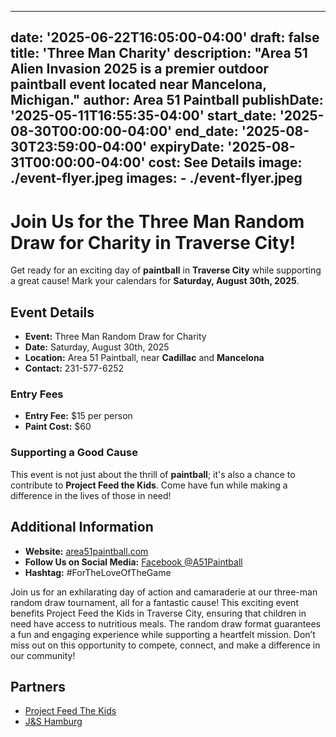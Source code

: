 
---
date: '2025-06-22T16:05:00-04:00'
draft: false
title: 'Three Man Charity'
description: "Area 51 Alien Invasion 2025 is a premier outdoor paintball event located near Mancelona, Michigan."
author: Area 51 Paintball
publishDate: '2025-05-11T16:55:35-04:00'
start_date: '2025-08-30T00:00:00-04:00'
end_date: '2025-08-30T23:59:00-04:00'
expiryDate: '2025-08-31T00:00:00-04:00'
cost: See Details
image: ./event-flyer.jpeg
images:
    - ./event-flyer.jpeg
---
# Join Us for the Three Man Random Draw for Charity in Traverse City!

Get ready for an exciting day of **paintball** in **Traverse City** while supporting a great cause! Mark your calendars for **Saturday, August 30th, 2025**.

## Event Details

- **Event:** Three Man Random Draw for Charity
- **Date:** Saturday, August 30th, 2025
- **Location:** Area 51 Paintball, near **Cadillac** and **Mancelona**
- **Contact:** 231-577-6252

### Entry Fees

- **Entry Fee:** $15 per person
- **Paint Cost:** $60

### Supporting a Good Cause

This event is not just about the thrill of **paintball**; it's also a chance to contribute to **Project Feed the Kids**. Come have fun while making a difference in the lives of those in need!

## Additional Information

- **Website:** [area51paintball.com](http://area51paintball.com)
- **Follow Us on Social Media:** [Facebook @A51Paintball](https://www.facebook.com/A51Paintball)
- **Hashtag:** #ForTheLoveOfTheGame

Join us for an exhilarating day of action and camaraderie at our three-man random draw tournament, all for a fantastic cause! This exciting event benefits Project Feed the Kids in Traverse City, ensuring that children in need have access to nutritious meals. The random draw format guarantees a fun and engaging experience while supporting a heartfelt mission. Don’t miss out on this opportunity to compete, connect, and make a difference in our community!


## Partners

- [Project Feed The Kids](https://www.projectfeedthekidstc.org/ "Project Feed the Kids' mission is to help fight food insecurities in the Traverse City community.")
- [J&S Hamburg](https://jshamburgsouth.com/ "Traverse City’s Beloved Family-Owned
Burger Joint Since 1978!")
